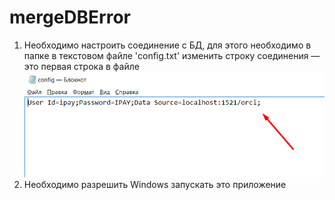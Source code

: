 # mergeDBError
 
1) Необходимо настроить соединение с БД, для этого необходимо в папке в текстовом файле 'config.txt' изменить строку соединения — это первая строка в файле
![alt text](Screenshots/config_setings.png "config")
2) Необходимо разрешить Windows запускать это приложение
